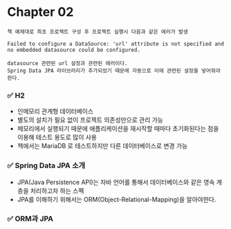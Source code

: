 # Chapter 02 
```
책 예제대로 최초 프로젝트 구성 후 프로젝트 실행시 다음과 같은 에러가 발생

Failed to configure a DataSource: 'url' attribute is not specified and no embedded datasource could be configured.

datasource 관련된 url 설정과 관련된 에러이다.
Spring Data JPA 라이브러리가 추가되었기 때문에 자동으로 이에 관련된 설정을 넣어줘야 한다. 
```
###  ✅ H2
+ 인메모리 관계형 데이터베이스
+ 별도의 설치가 필요 없이 프로젝트 의존성만으로 관리 가능
+ 메모리에서 실행되기 때문에 애플리케이션을 재시작할 때마다 초기화된다는 점을 이용해 테스트 용도로 많이 사용
+ 책에서는 MariaDB 로 테스트하지만 다른 데이터베이스로 변경 가능

###  ✅ Spring Data JPA 소개
+ JPA(Java Persistence API)는 자바 언어를 통해서 데이터베이스와 같은 영속 계층을 처리하고자 하는 스펙
+ JPA를 이해하기 위해서는 ORM(Object-Relational-Mapping)을 알아야한다.

###  ✅ ORM과 JPA
